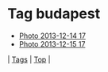 <!--
title: Tag budapest
date: 2020-06-28T15:26:59.117Z
tags:
-->
# Tag budapest

 * [Photo 2013-12-14 17](69986651554.md)
 * [Photo 2013-12-15 17](70093853401.md)

| [Tags](tags.md) | [Top](index.md) |
